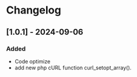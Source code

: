 # Changelog

## [1.0.1] - 2024-09-06
### Added
- Code optimize
- add new php cURL function curl_setopt_array().
